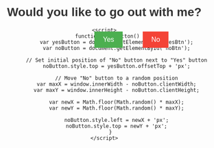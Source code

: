 
<html lang="en">
<head>
    <meta charset="UTF-8">
    <meta name="viewport" content="width=device-width, initial-scale=1.0">
    <title>Would You Like to Go Out?</title>
    <style>
        body {
            font-family: Arial, sans-serif;
            text-align: center;
            margin: 50px;
            position: relative;
        }
        h1 {
            color: #333;
        }
        button {
            padding: 10px 20px;
            font-size: 16px;
            margin: 10px;
            cursor: pointer;
            position: absolute;
        }
        #yesBtn {
            background-color: #4CAF50;
            color: white;
            border: none;
            left: 50%; /* Centered initially */
            transform: translateX(-50%);
        }
        #noBtn {
            background-color: #f44336;
            color: white;
            border: none;
            left: calc(50% + 110px); /* Adjust as needed */
            transform: translateX(-50%);
        }
    </style>
</head>
<body>
    <h1>Would you like to go out with me?</h1>
    <button id="yesBtn" onclick="alert('Great! Looking forward to it!')">Yes</button>
    <button id="noBtn" onclick="moveButton()">No</button>

    <script>
        function moveButton() {
            var yesButton = document.getElementById('yesBtn');
            var noButton = document.getElementById('noBtn');

            // Set initial position of "No" button next to "Yes" button
            noButton.style.top = yesButton.offsetTop + 'px';
            
            // Move "No" button to a random position
            var maxX = window.innerWidth - noButton.clientWidth;
            var maxY = window.innerHeight - noButton.clientHeight;

            var newX = Math.floor(Math.random() * maxX);
            var newY = Math.floor(Math.random() * maxY);

            noButton.style.left = newX + 'px';
            noButton.style.top = newY + 'px';
        }
    </script>
</body>
</html>
